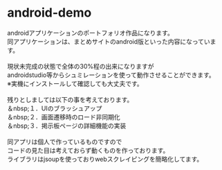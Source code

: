 # android-demo
androidアプリケーションのポートフォリオ作品になります。<br>
同アプリケーションは、まとめサイトのandroid版といった内容になっています。<br>
<br>
現状未完成の状態で全体の30%程の出来になりますが<br>
androidstudio等からシュミレーションを使って動作させることができます。<br>
※実機にインストールして確認しても大丈夫です。<br>
<br>
残りとしましては以下の事を考えております。<br>
＆nbsp;１．UIのブラッシュアップ<br>
＆nbsp;２．画面遷移時のロード非同期化<br>
＆nbsp;３．掲示板ページの詳細機能の実装<br>
<br>
同アプリは個人で作っているものですので<br>
コードの見た目は考えておらず動くものを作っております。<br>
ライブラリはjsoupを使っておりwebスクレイピングを簡略化してます。<br>
